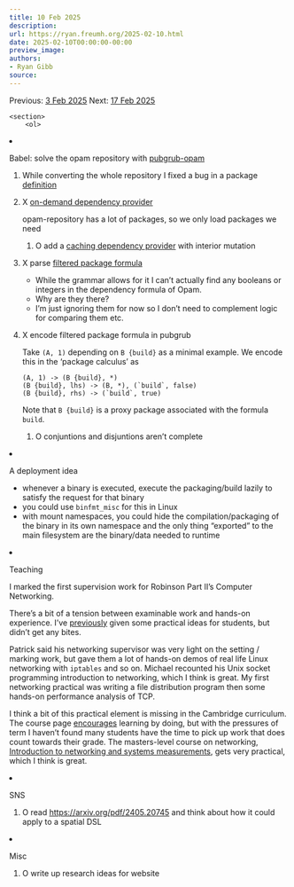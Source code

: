 ```yaml
---
title: 10 Feb 2025
description:
url: https://ryan.freumh.org/2025-02-10.html
date: 2025-02-10T00:00:00-00:00
preview_image:
authors:
- Ryan Gibb
source:
---
```


<article>
    <div class="container">
        <span>  Previous: <a href="https://ryan.freumh.org/2025-02-03.html"> 3 Feb 2025</a>  </span>
        <span>  Next: <a href="https://ryan.freumh.org/2025-02-17.html">17 Feb 2025</a>  </span>
    </div>
    
    <section>
        <ol>
<li><p><span>Babel: solve the opam repository with <a href="https://github.com/RyanGibb/pubgrub-opam">pubgrub-opam</a></span></p>
<ol>
<li><p><span>While converting the whole repository I fixed a
bug in a package <a href="https://github.com/ocaml/opam-repository/pull/27429">definition</a></span></p></li>
<li><p><span><span class="done DONE">X</span> <a href="https://github.com/RyanGibb/pubgrub-opam/commit/2cb66fe1ae13bc16e1b5116948de5ee2dcba990a">on-demand
dependency provider</a></span></p>
<p><span>opam-repository has a lot of packages, so we only
load packages we need</span></p>
<ol>
<li><p><span><span class="todo TODO">O</span> add a <a href="https://pubgrub-rs-guide.pages.dev/pubgrub_crate/caching">caching
dependency provider</a> with interior mutation</span></p></li>
</ol></li>
<li><p><span><span class="done DONE">X</span> parse <a href="https://opam.ocaml.org/doc/Manual.html#Package-Formulas">filtered
package formula</a></span></p>
<ul>
<li>While the grammar allows for it I can’t actually find any booleans
or integers in the dependency formula of Opam.</li>
<li>Why are they there?</li>
<li>I’m just ignoring them for now so I don’t need to complement logic
for comparing them etc.</li>
</ul></li>
<li><p><span><span class="done DONE">X</span> encode
filtered package formula in pubgrub</span></p>
<p><span>Take <code class="verbatim">(A, 1)</code> depending
on <code class="verbatim">B {build}</code> as a minimal example. We
encode this in the ‘package calculus’ as</span></p>
<pre class="example"><code>(A, 1) -&gt; (B {build}, *)
(B {build}, lhs) -&gt; (B, *), (`build`, false)
(B {build}, rhs) -&gt; (`build`, true)
</code></pre>
<p><span>Note that <code class="verbatim">B {build}</code>
is a proxy package associated with the formula <code class="verbatim">build</code>.</span></p>
<ol>
<li><p><span><span class="todo TODO">O</span> conjuntions
and disjuntions aren’t complete</span></p></li>
</ol></li>
</ol></li>
<li><p><span>A deployment idea</span></p>
<ul>
<li>whenever a binary is executed, execute the packaging/build lazily to
satisfy the request for that binary</li>
<li>you could use <code class="verbatim">binfmt_misc</code> for this in
Linux</li>
<li>with mount namespaces, you could hide the compilation/packaging of
the binary in its own namespace and the only thing “exported” to the
main filesystem are the binary/data needed to runtime</li>
</ul></li>
<li><p><span>Teaching</span></p>
<p><span>I marked the first supervision work for Robinson
Part II’s Computer Networking.</span></p>
<p><span>There’s a bit of a tension between examinable work
and hands-on experience. I’ve <a href="https://ryan.freumh.org/2024-02-12.html#teaching">previously</a> given some practical ideas
for students, but didn’t get any bites.</span></p>
<p><span>Patrick said his networking supervisor was very
light on the setting / marking work, but gave them a lot of hands-on
demos of real life Linux networking with <code class="verbatim">iptables</code> and so on. Michael recounted his Unix
socket programming introduction to networking, which I think is great.
My first networking practical was writing a file distribution program
then some hands-on performance analysis of TCP.</span></p>
<p><span>I think a bit of this practical element is missing
in the Cambridge curriculum. The course page <a href="https://www.cl.cam.ac.uk/teaching/2425/CompNet/handson/">encourages</a>
learning by doing, but with the pressures of term I haven’t found many
students have the time to pick up work that does count towards their
grade. The masters-level course on networking, <a href="https://www.cl.cam.ac.uk/teaching/2122/L50/">Introduction to
networking and systems measurements</a>, gets very practical, which I
think is great.</span></p></li>
<li><p><span>SNS</span></p>
<ol>
<li><p><span><span class="todo TODO">O</span> read <a href="https://arxiv.org/pdf/2405.20745">https://arxiv.org/pdf/2405.20745</a>
and think about how it could apply to a spatial DSL</span></p></li>
</ol></li>
<li><p><span>Misc</span></p>
<ol>
<li><p><span><span class="todo TODO">O</span> write up
research ideas for website</span></p></li>
</ol></li>
</ol>
    </section>
</article>

